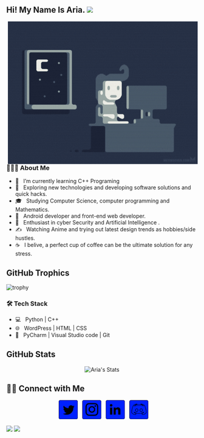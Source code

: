 <h2> Hi! My Name Is Aria. <img src="https://github.com/souvikguria98/souvikguria98/blob/master/Hi.gif" width="25"></h2>
<img align="right" alt="GIF" src="https://github.com/gamer13alone/gamer13alone/blob/main/Coding.gif" width="500"/>

<h3> 👨🏻‍💻 About Me </h3>

- 🔭 &nbsp; I’m currently learning C++ Programing
- 🤔 &nbsp; Exploring new technologies and developing software solutions and quick hacks.
- 🎓 &nbsp; Studying Computer Science, computer programming and Mathematics.
- 💼 &nbsp; Android developer and front-end web developer.
- 🌱 &nbsp; Enthusiast in cyber Security and Artificial Intelligence .
- ✍️ &nbsp; Watching Anime and trying out latest design trends as hobbies/side hustles.
- ☕ &nbsp; I belive, a perfect cup of coffee can be the ultimate solution for any stress. 

## GitHub Trophics
![trophy](https://github-profile-trophy.vercel.app/?username=gamer13alone&row=1&column=7&theme=flat&theme=alduin&margin-w=25&margin-h=25)

<h3>🛠 Tech Stack</h3>

- 💻 &nbsp; Python | C++  
- 🌐 &nbsp; WordPress | HTML | CSS 
- 🔧 &nbsp; PyCharm | Visual Studio code | Git


## GitHub Stats
<p align="center">
<img align="center" src="https://github-readme-stats.vercel.app/api?username=gamer13alone&include_all_commits=true&count_private=true&show_icons=true&line_height=20&title_color=000000&icon_color=000000&text_color=000000&bg_color=0000FF" alt="Aria's Stats">
</p>


## 🤝🏻 Connect with Me </h3>

<p align="center">
&nbsp; <a href="https://twitter.com/gamer13alone" target="_blank" rel="noopener noreferrer"><img src="https://github.com/gamer13alone/gamer13alone/blob/main/Twitter.png" width="50" /></a>  
&nbsp; <a href="https://www.instagram.com/gamer13alone/" target="_blank" rel="noopener noreferrer"><img src="https://github.com/gamer13alone/gamer13alone/blob/main/Instagram.png" width="50" /></a>  
&nbsp; <a href="https://www.linkedin.com/in/glaria" target="_blank" rel="noopener noreferrer"><img src="https://github.com/gamer13alone/gamer13alone/blob/main/Linkedin.png" width="50" /></a>
&nbsp; <a href="https://discord.gg/PSAXSyjjj7" target="_blank" rel="noopener noreferrer"><img src="https://github.com/gamer13alone/gamer13alone/blob/main/Discord.png"  width="50" /></a>
</p>


<p>
<img src=https://komarev.com/ghpvc/?username=gamer13alone />
<img src=https://img.shields.io/badge/Email-me%40glaria.ir-blue />
</p>
